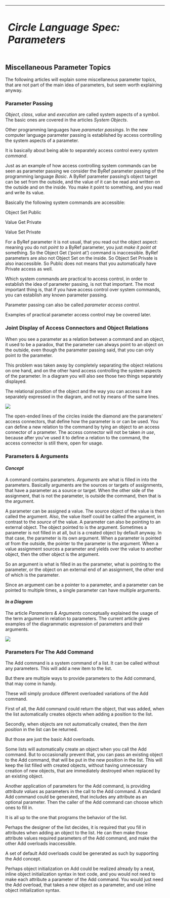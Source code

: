 ﻿|<h1>***Circle Language Spec: Parameters***</h1>|
| :- |
## **Miscellaneous Parameter Topics**
The following articles will explain some miscellaneous parameter topics, that are not part of the main idea of parameters, but seem worth explaining anyway.
### **Parameter Passing**
*Object*, *class*, *value* and *execution* are called system aspects of a symbol. The basic ones are covered in the articles *System Objects*.

Other programming languages have *parameter passings*. In the new computer language parameter passing is established by access controlling the system aspects of a parameter.

It is basically about being able to separately access control every *system command*.

Just as an example of how access controlling system commands can be seen as parameter passing we consider the ByRef parameter passing of the programming language *Basic*. A ByRef parameter passing’s object target can be set from the outside, and the value of it can be read and written on the outside and on the inside. You make it point to something, and you read and write its value.

Basically the following system commands are accessible:

Object Set Public

Value Get Private

Value Set Private

For a ByRef parameter it is not usual, that you read out the object aspect: meaning you do not *point to* a ByRef parameter, you just *make it point at* something. So the Object Get (‘point at’) command is inaccessible. ByRef parameters are also not Object Set on the inside. So Object Set Private is also inaccessible. So Public does not means that you automatically have Private access as well.

Which system commands are practical to access control, in order to establish the idea of parameter passing, is not that important. The most important thing is, that if you have access control over system commands, you can establish any known parameter passing.

Parameter passing can also be called *parameter access control*.

Examples of practical parameter access control may be covered later.
### **Joint Display of Access Connectors and Object Relations**
When you see a parameter as a relation between a command and an object, it used to be a paradox, that the parameter can always point to an object on the outside, even though the parameter passing said, that you can only point *to* the parameter.

This problem was taken away by completely separating the object relations on one hand, and on the other hand access controlling the system aspects of the parameter. In a diagram you will also see those two things separately displayed.

The relational position of the object and the way you can access it are separately expressed in the diagram, and not by means of the same lines.

![](3.%20Miscellaneous%20Parameter%20Topics.001.png)

The open-ended lines of the circles inside the diamond are the parameters’ access connectors, that define how the parameter is or can be used. You can define a new relation to the command by tying an object to an access connector of a prameter. The access connector will not be taken *in use*, because after you’ve used it to define a relation to the command, the access connector is still there, open for usage.
### **Parameters & Arguments**
#### *Concept*
A command contains parameters. *Arguments* are what is filled in into the parameters. Basically arguments are the sources or targets of assignments, that have a parameter as a source or target. When the other side of the assignment, that is not the parameter, is outside the command, then that is the argument.

A parameter can be assigned a value. The source object of the value is then called the argument. Also, the value itself could be callled the argument, in contrast to the *source* of the value. A parameter can also be pointing to an external object. The object pointed to is the argument. Sometimes a parameter is not filled in at all, but is a created object by default anyway. In that case, the parameter is its own argument. When a parameter is pointed *at* from the outside, the pointer to the parameter is the argument. When a value assignment sources a parameter and yields over the value to another object, then the other object is the argument.

So an argument is what is filled in as the parameter, what is pointing to the parameter, or the object on an external end of an assignment, the other end of which is the parameter.

Since an argument can be a pointer to a parameter, and a parameter can be pointed to multiple times, a single parameter can have multiple arguments.
#### *In a Diagram*
The article *Parameters & Arguments* conceptually explained the usage of the term argument in relation to parameters. The current article gives examples of the diagrammatic expression of parameters and their arguments.

![](3.%20Miscellaneous%20Parameter%20Topics.002.png)
### **Parameters For The Add Command**
The Add command is a system command of a list. It can be called without any parameters. This will add a new item to the list.

But there are multiple ways to provide parameters to the Add command, that may come in handy.

These will simply produce different overloaded variations of the Add command.

First of all, the Add command could return the object, that was added, when the list automatically creates objects when adding a position to the list.

Secondly, when objects are not automatically created, then the *item position* in the list can be returned.

But those are just the basic Add overloads.

Some lists will automatically create an object when you call the Add command. But to occasionally prevent that, you can pass an existing object to the Add command, that will be put in the new position in the list. This will keep the list filled with created objects, without having unnecessary creation of new objects, that are immediately destroyed when replaced by an existing object.

Another application of parameters for the Add command, is providing *attribute values* as parameters in the call to the Add command. A standard Add command could be generated, that includes any attribute as an optional parameter. Then the caller of the Add command can choose which ones to fill in.

It is all up to the one that programs the behavior of the list.

Perhaps the designer of the list decides, it is required that you fill in attributes when adding an object to the list. He can then make those attribute values required parameters of the Add command, and make the other Add overloads inaccessible.

A set of default Add overloads could be generated as such by supporting the Add concept.

Perhaps object initialization on Add could be realized already by a neat, inline object initialization syntax in text code, and you would not need to make each attribute a parameter of the Add command. You would just need the Add overload, that takes a new object as a parameter, and use inline object initialization syntax.
